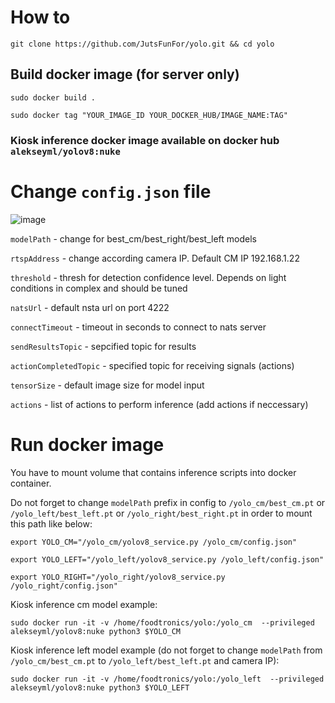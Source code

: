 # How to

`git clone https://github.com/JutsFunFor/yolo.git && cd yolo`

## Build docker image (for server only)

`sudo docker build .`

`sudo docker tag "YOUR_IMAGE_ID YOUR_DOCKER_HUB/IMAGE_NAME:TAG"`
### Kiosk inference docker image available on docker hub `alekseyml/yolov8:nuke`

# Change `config.json` file

![image](https://github.com/JutsFunFor/yolo/assets/43553016/7cda425a-2218-40f0-b708-f0be69e6698e)

`modelPath` - change for best_cm/best_right/best_left models

`rtspAddress` - change according camera IP. Default CM IP 192.168.1.22

`threshold` - thresh for detection confidence level. Depends on light conditions in complex and should be tuned

`natsUrl` - default nsta url on port 4222

`connectTimeout` - timeout in seconds to connect to nats server

`sendResultsTopic` - sepcified topic for results 

`actionCompletedTopic` - specified topic for receiving signals (actions)

`tensorSize` - default image size for model input

`actions` - list of actions to perform inference (add actions if neccessary)

# Run docker image
You have to mount volume that contains inference scripts into docker container.

Do not forget to change `modelPath` prefix in config to `/yolo_cm/best_cm.pt` or `/yolo_left/best_left.pt` or `/yolo_right/best_right.pt` in order to mount this path like below:

`export YOLO_CM="/yolo_cm/yolov8_service.py /yolo_cm/config.json"`


`export YOLO_LEFT="/yolo_left/yolov8_service.py /yolo_left/config.json"`


`export YOLO_RIGHT="/yolo_right/yolov8_service.py /yolo_right/config.json"`

Kiosk inference cm model example:

`sudo docker run -it -v /home/foodtronics/yolo:/yolo_cm  --privileged alekseyml/yolov8:nuke python3 $YOLO_CM`

Kiosk inference left model example (do not forget to change `modelPath` from `/yolo_cm/best_cm.pt` to  `/yolo_left/best_left.pt` and camera IP):

`sudo docker run -it -v /home/foodtronics/yolo:/yolo_left  --privileged alekseyml/yolov8:nuke python3 $YOLO_LEFT`
